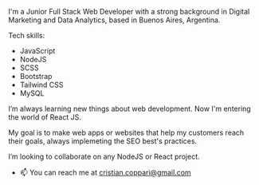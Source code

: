 I'm a Junior Full Stack Web Developer with a strong background in Digital Marketing and Data Analytics, based in Buenos Aires, Argentina.

Tech skills:
- JavaScript
- NodeJS
- SCSS
- Bootstrap
- Tailwind CSS
- MySQL

I’m always learning new things about web development. Now I'm entering the world of React JS.

My goal is to make web apps or websites that help my customers reach their goals, always implemeting the SEO best's practices.

I’m looking to collaborate on any NodeJS or React project.

- 📫 You can reach me at cristian.coppari@gmail.com
